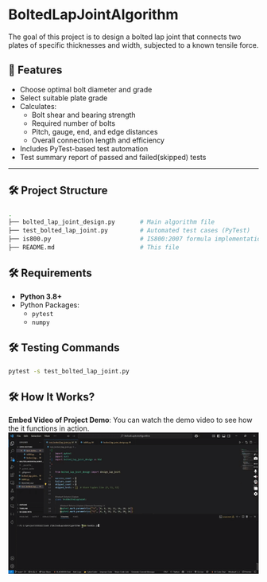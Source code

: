 # BoltedLapJointAlgorithm
The goal of this project is to design a bolted lap joint that connects two plates of specific thicknesses and width, subjected to a known tensile force. 

## 🚀 Features

- Choose optimal bolt diameter and grade
- Select suitable plate grade
- Calculates:
  - Bolt shear and bearing strength
  - Required number of bolts
  - Pitch, gauge, end, and edge distances
  - Overall connection length and efficiency
- Includes PyTest-based test automation
- Test summary report of passed and failed(skipped) tests

---

## 🛠️ Project Structure

```bash
.
├── bolted_lap_joint_design.py       # Main algorithm file
├── test_bolted_lap_joint.py         # Automated test cases (PyTest)
├── is800.py                         # IS800:2007 formula implementations
├── README.md                        # This file
```

## 🛠️ Requirements

- **Python 3.8+**
- Python Packages:
  - `pytest`
  - `numpy`

## 🛠️ Testing Commands
```bash
pytest -s test_bolted_lap_joint.py
```
## 🛠️ How It Works?
**Embed Video of Project Demo**: You can watch the demo video to see how the it functions in action.
![Project Demo](https://github.com/diyapratheep/BoltedLapJointAlgorithm/blob/main/gif.gif)



